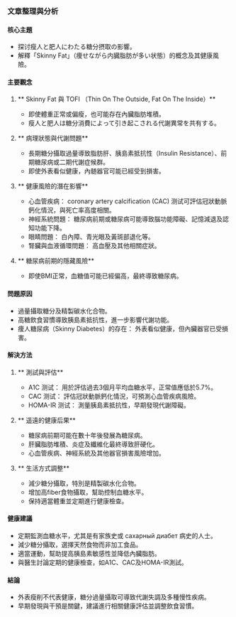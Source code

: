 ### 文章整理與分析

#### 核心主題
- 探讨瘦人と肥人にわたる糖分摂取の影響。
- 解釋「Skinny Fat」（痩せながら内臓脂肪が多い状態）的概念及其健康風險。

#### 主要觀念
1. ** Skinny Fat 與 TOFI （Thin On The Outside, Fat On The Inside）**
   - 即使體重正常或偏瘦，也可能存在內臟脂肪堆積。
   - 瘦人と肥人は糖分消費によって引き起こされる代謝異常を共有する。

2. ** 病理狀態與代謝問題**
   - 長期糖分攝取過量導致脂肪肝、胰島素抵抗性（Insulin Resistance）、前期糖尿病或二期代謝症候群。
   - 即使外表看似健康，內髄器官可能已經受到損害。

3. ** 健康風險的潛在影響**
   - 心血管疾病： coronary artery calcification (CAC) 测试可評估冠狀動脈鈣化情況，與死亡率高度相關。
   - 神經系統問題： 糖尿病前期或糖尿病可能導致腦功能障礙、記憶減退及認知功能下降。
   - 眼睛問題： 白內障、青光眼及黃斑部退化等。
   - 腎臟與血液循環問題： 高血壓及其他相關症狀。

4. ** 糖尿病前期的隱藏風險**
   - 即使BMI正常，血糖值可能已經偏高，最終導致糖尿病。

#### 問題原因
- 過量攝取糖分及精製碳水化合物。
- 高糖飲食習慣導致胰島素抵抗性，進一步影響代謝功能。
- 痩人糖尿病（Skinny Diabetes）的存在： 外表看似健康，但內臟器官已受損害。

#### 解決方法
1. ** 測試與評估**
   - A1C 测试： 用於評估過去3個月平均血糖水平，正常值應低於5.7%。
   - CAC 测试： 評估冠狀動脈鈣化情況，可預測心血管疾病風險。
   - HOMA-IR 测试： 測量胰島素抵抗性，早期發現代謝障礙。

2. ** 遥遠的健康后果**
   - 糖尿病前期可能在數十年後發展為糖尿病。
   - 肝臟脂肪堆積、炎症及纖維化最終導致肝硬化。
   - 心血管疾病、神經系統及其他器官損害風險增加。

3. ** 生活方式調整**
   - 減少糖分攝取，特別是精製碳水化合物。
   - 增加高fiber食物攝取，幫助控制血糖水平。
   - 保持適當體重並定期進行健康檢查。

#### 健康建議
- 定期監測血糖水平，尤其是有家族史或 сахарный диабет 病史的人士。
- 減少糖分攝取，選擇天然食物而非加工食品。
- 適當運動，幫助提高胰島素敏感性並降低內臟脂肪。
- 與醫生討論定期的健康檢查，如A1C、CAC及HOMA-IR測試。

#### 結論
- 外表瘦削不代表健康，糖分過量攝取可導致代謝失調及多種慢性疾病。
- 早期發現與干預是關鍵，建議進行相關健康評估並調整飲食習慣。